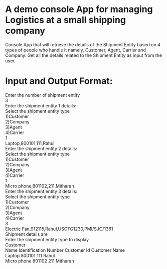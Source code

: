 # A demo console App for managing Logistics at a small shipping company
Console App that will retrieve the details of the Shipment Entity based on 4 types of people who handle it namely, Customer, Agent, Carrier and Company. Get all the details related to the Shipment Entity as input from the user.

# Input and Output Format:

Enter the number of shipment entity  
3  
Enter the shipment entity 1 details:  
Select the shipment entity type  
1)Customer  
2)Company  
3)Agent  
4)Carrier  
1  
Laptop,800101,111,Rahul  
Enter the shipment entity 2 details:  
Select the shipment entity type  
1)Customer  
2)Company  
3)Agent  
4)Carrier  
1  
Micro phone,801102,211,Mitharan  
Enter the shipment entity 3 details:  
Select the shipment entity type  
1)Customer  
2)Company  
3)Agent  
4)Carrier  
3  
Electric Fan,912115,Rahul,USCTG1230,PMI/SJC/1361  
Shipment details are  
Enter the shipment entity type to display  
Customer  
Name            Identification Number     Customer Id     Customer Name  
Laptop          800101                    111             Rahul          
Micro phone     801102                    211             Mitharan       
